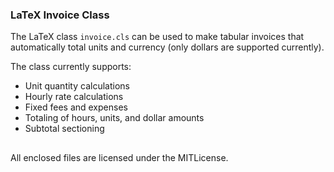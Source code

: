 ### LaTeX Invoice Class

The LaTeX class `invoice.cls` can be used to make tabular invoices that automatically total units and currency (only dollars are supported currently).

The class currently supports:

* Unit quantity calculations
* Hourly rate calculations
* Fixed fees and expenses
* Totaling of hours, units, and dollar amounts
* Subtotal sectioning

## 
All enclosed files are licensed under the MITLicense.
